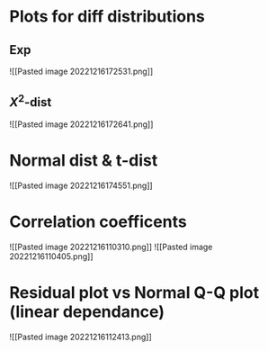 # Plots for diff distributions

## Exp
![[Pasted image 20221216172531.png]]

## $X^2$-dist
![[Pasted image 20221216172641.png]]


# Normal dist & t-dist

![[Pasted image 20221216174551.png]]





# Correlation coefficents

![[Pasted image 20221216110310.png]]
![[Pasted image 20221216110405.png]]

# Residual plot vs Normal Q-Q plot (linear dependance)

![[Pasted image 20221216112413.png]]

